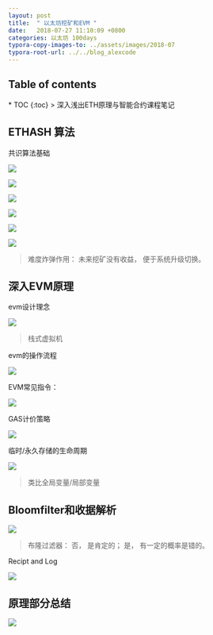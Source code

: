 ```yaml
---
layout: post
title:  " 以太坊挖矿和EVM "
date:   2018-07-27 11:10:09 +0800
categories: 以太坊 100days
typora-copy-images-to: ../assets/images/2018-07
typora-root-url: ../../blog_alexcode
---
```

<h2>Table of contents</h2>
* TOC
{:toc}
> 深入浅出ETH原理与智能合约课程笔记





## ETHASH 算法

共识算法基础

![](/assets/images/2018-07/2018-07-27-082020.jpg)





![](/assets/images/2018-07/2018-07-27-082114.jpg)



![](/assets/images/2018-07/2018-07-27-082226.jpg)



![](/assets/images/2018-07/2018-07-27-082246.jpg)



![](/assets/images/2018-07/2018-07-27-082408.jpg)





![](/assets/images/2018-07/2018-07-27-082441.jpg)



> 难度炸弹作用： 未来挖矿没有收益， 便于系统升级切换。 





## 深入EVM原理



evm设计理念

![](/assets/images/2018-07/2018-07-27-082518.jpg)

>  栈式虚拟机



evm的操作流程

![](/assets/images/2018-07/2018-07-27-083102.jpg)





EVM常见指令：

![](/assets/images/2018-07/2018-07-27-084631.jpg)







GAS计价策略

![](/assets/images/2018-07/2018-07-27-084711.jpg)



临时/永久存储的生命周期

![](/assets/images/2018-07/2018-07-27-085130.jpg)

> 类比全局变量/局部变量







## Bloomfilter和收据解析



![](/assets/images/2018-07/2018-07-27-095807.jpg)



> 布隆过滤器： 否， 是肯定的； 是， 有一定的概率是错的。 



Recipt and Log

![](/assets/images/2018-07/2018-07-27-100433.jpg)



## 原理部分总结

![](/assets/images/2018-07/2018-07-27-100910.jpg)



